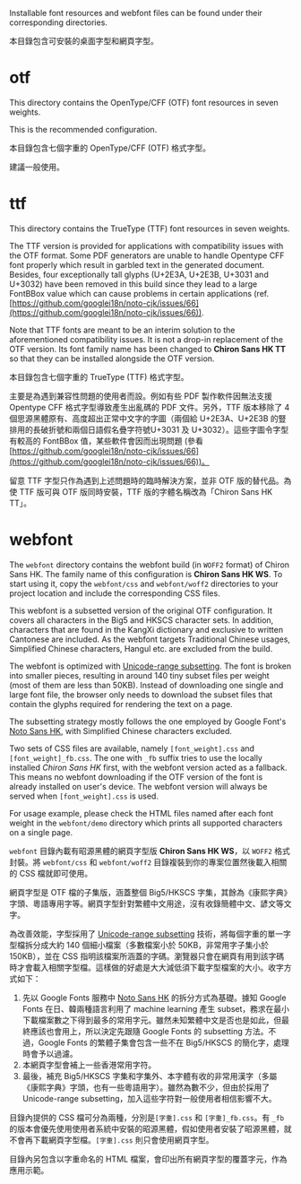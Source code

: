 Installable font resources and webfont files can be found under their corresponding directories.

本目錄包含可安裝的桌面字型和網頁字型。

otf
===

This directory contains the OpenType/CFF (OTF) font resources in seven weights.

This is the recommended configuration.

本目錄包含七個字重的 OpenType/CFF (OTF) 格式字型。

建議一般使用。

ttf
===

This directory contains the TrueType (TTF) font resources in seven weights.

The TTF version is provided for applications with compatibility issues with the OTF format. Some PDF generators are unable to handle Opentype CFF font properly which result in garbled text in the generated document. Besides, four exceptionally tall glyphs (U+2E3A, U+2E3B, U+3031 and U+3032) have been removed in this build since they lead to a large FontBBox value which can cause problems in certain applications (ref. [https://github.com/googlei18n/noto-cjk/issues/66](https://github.com/googlei18n/noto-cjk/issues/66)).

Note that TTF fonts are meant to be an interim solution to the aforementioned compatibility issues. It is not a drop-in replacement of the OTF version. Its font family name has been changed to **Chiron Sans HK TT** so that they can be installed alongside the OTF version.

本目錄包含七個字重的 TrueType (TTF) 格式字型。

主要是為遇到兼容性問題的使用者而設。例如有些 PDF 製作軟件因無法支援 Opentype CFF 格式字型導致產生出亂碼的 PDF 文件。另外，TTF 版本移除了 4 個思源黑體原有、高度超出正常中文字的字圖（兩個給 U+2E3A、U+2E3B 的豎排用的長破折號和兩個日語假名疊字符號U+3031 及 U+3032）。這些字圖令字型有較高的 FontBBox 值，某些軟件會因而出現問題 (參看 [https://github.com/googlei18n/noto-cjk/issues/66](https://github.com/googlei18n/noto-cjk/issues/66))。

留意 TTF 字型只作為遇到上述問題時的臨時解決方案，並非 OTF 版的替代品。為使 TTF 版可與 OTF 版同時安裝，TTF 版的字體名稱改為「Chiron Sans HK TT」。

webfont
=======

The `webfont` directory contains the webfont build (in `WOFF2` format) of Chiron Sans HK. The family name of this configuration is **Chiron Sans HK WS**. To start using it, copy the `webfont/css` and `webfont/woff2` directories to your project location and include the corresponding CSS files.

This webfont is a subsetted version of the original OTF configuration. It covers all characters in the Big5 and HKSCS character sets. In addition, characters that are found in the KangXi dictionary and exclusive to written Cantonese are included. As the webfont targets Traditional Chinese usages, Simplified Chinese characters, Hangul etc. are excluded from the build.

The webfont is optimized with [Unicode-range subsetting](https://web.dev/reduce-webfont-size/#unicode-range-subsetting). The font is broken into smaller pieces, resulting in around 140 tiny subset files per weight (most of them are less than 50KB). Instead of downloading one single and large font file, the browser only needs to download the subset files that contain the glyphs required for rendering the text on a page.

The subsetting strategy mostly follows the one employed by Google Font's [Noto Sans HK](https://fonts.google.com/specimen/Noto+Sans+HK), with Simplified Chinese characters excluded.

Two sets of CSS files are available, namely `[font_weight].css` and `[font_weight]_fb.css`. The one with `_fb` suffix tries to use the locally installed *Chiron Sans HK* first, with the webfont version acted as a fallback. This means no webfont downloading if the OTF version of the font is already installed on user's device. The webfont version will always be served when `[font_weight].css` is used.

For usage example, please check the HTML files named after each font weight in the `webfont/demo` directory which prints all supported characters on a single page.

`webfont` 目錄內載有昭源黑體的網頁字型版 **Chiron Sans HK WS**，以 `WOFF2` 格式封裝。將 `webfont/css` 和 `webfont/woff2` 目錄複裝到你的專案位置然後載入相關的 CSS 檔就即可使用。

網頁字型是 OTF 檔的子集版，涵蓋整個 Big5/HKSCS 字集，其餘為《康熙字典》字頭、粵語專用字等。網頁字型針對繁體中文用途，沒有收錄簡體中文、諺文等文字。

為改善效能，字型採用了 [Unicode-range subsetting](https://web.dev/reduce-webfont-size/#unicode-range-subsetting) 技術，將每個字重的單一字型檔拆分成大約 140 個細小檔案（多數檔案小於 50KB，非常用字子集小於 150KB），並在 CSS 指明該檔案所涵蓋的字碼。瀏覽器只會在網頁有用到該字碼時才會載入相關字型檔。這樣做的好處是大大減低須下載字型檔案的大小。收字方式如下：

1. 先以 Google Fonts 服務中 [Noto Sans HK](https://fonts.google.com/specimen/Noto+Sans+HK) 的拆分方式為基礎。據知 Google Fonts 在日、韓兩種語言利用了 machine learning 產生 subset，務求在最小下載檔案數之下得到最多的常用字元。雖然未知繁體中文是否也是如此，但最終應該也會用上，所以決定先跟隨 Google Fonts 的 subsetting 方法。不過，Google Fonts 的繁體子集會包含一些不在 Big5/HKSCS 的簡化字，處理時會予以過濾。
2. 本網頁字型會補上一些香港常用字符。
3. 最後，補充 Big5/HKSCS 字集和字集外、本字體有收的非常用漢字（多屬《康熙字典》字頭，也有一些粵語用字）。雖然為數不少，但由於採用了 Unicode-range subsetting，加入這些字符對一般使用者相信影響不大。

目錄內提供的 CSS 檔可分為兩種，分別是`[字重].css` 和 `[字重]_fb.css`。有 `_fb` 的版本會優先使用使用者系統中安裝的昭源黑體，假如使用者安裝了昭源黑體，就不會再下載網頁字型檔。`[字重].css` 則只會使用網頁字型。

目錄內另包含以字重命名的 HTML 檔案，會印出所有網頁字型的覆蓋字元，作為應用示範。
